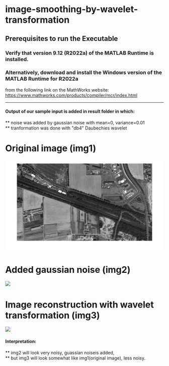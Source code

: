 # image-smoothing-by-wavelet-transformation


## Prerequisites to run the Executable

### Verify that version 9.12 (R2022a) of the MATLAB Runtime is installed.
### Alternatively, download and install the Windows version of the MATLAB Runtime for R2022a 
   from the following link on the MathWorks website:
   https://www.mathworks.com/products/compiler/mcr/index.html




*******************************************************************************************************

#### Output of our sample input is added in result folder in which:
** noise was added by gaussian noise with mean=0, variance=0.01
<br>
** tranformation was done with "db4" Daubechies wavelet

<h1> Original image (img1) </h1>
<img src="sample%20results%20for%20db4/output_1_img1.png"/>

<br>

<h1> Added gaussian noise (img2) </h1>
<image src="sample%20results%20for%20db4/output_1_img2.png"></image>

<br>

<h1> Image reconstruction with wavelet transformation (img3) </h1>
<image src="sample%20results%20for%20db4/output_1_img3.png"></image>


  
#### Interpretation:
** img2 will look very noisy, guassian noiseis added, <br>
** but img3 will look somewhat like img1(original image), less noisy.
